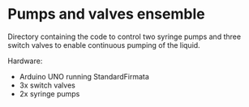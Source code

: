 # Pumps and valves ensemble
Directory containing the code to control two syringe pumps and three switch valves to enable continuous pumping of the liquid.

Hardware:
- Arduino UNO running StandardFirmata
- 3x switch valves
- 2x syringe pumps
